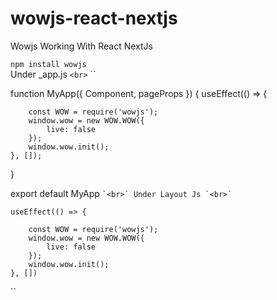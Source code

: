 # wowjs-react-nextjs
Wowjs Working With React NextJs

`` npm install wowjs ``
<br>
Under _app.js
`<br>`
``

function MyApp({ Component, pageProps }) {
    useEffect(() => {
        
        const WOW = require('wowjs');
        window.wow = new WOW.WOW({
            live: false
        });
        window.wow.init();
    }, []);
}

export default MyApp
``
`<br>`
Under Layout Js
`<br>`
``

    useEffect(() => {
        
        const WOW = require('wowjs');
        window.wow = new WOW.WOW({
            live: false
        });
        window.wow.init();
    }, [])
``
